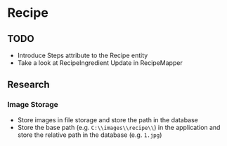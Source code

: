 # Recipe

## TODO

- Introduce Steps attribute to the Recipe entity
- Take a look at RecipeIngredient Update in RecipeMapper

## Research 

### Image Storage

- Store images in file storage and store the path in the database
- Store the base path (e.g. `C:\\images\\recipe\\`) in the application and store the relative path in the database (e.g. `1.jpg`)
